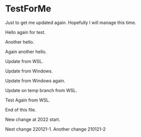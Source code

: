 # TestForMe
Just to get me updated again.
Hopefully I will manage this time.

Hello again for test.

Another hello.

Again another hello.

Update from WSL.

Update from Windows.

Update from Windows again.

Update on temp branch from WSL.

Test Again from WSL.

End of this file.

New change at 2022 start.

Next change 220121-1.
Another change 210121-2

